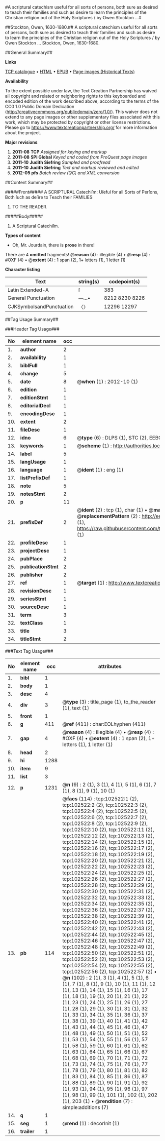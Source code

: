 #A scriptural catechism useful for all sorts of persons, both sure as desired to teach their families and such as desire to learn the principles of the Christian religion out of the Holy Scriptures / by Owen Stockton ...#

##Stockton, Owen, 1630-1680.##
A scriptural catechism useful for all sorts of persons, both sure as desired to teach their families and such as desire to learn the principles of the Christian religion out of the Holy Scriptures / by Owen Stockton ...
Stockton, Owen, 1630-1680.

##General Summary##

**Links**

[TCP catalogue](http://www.ota.ox.ac.uk/tcp/)  • 
[HTML](http://tei.it.ox.ac.uk/tcp/Texts-HTML/free/A61/A61652.html)  • 
[EPUB](http://tei.it.ox.ac.uk/tcp/Texts-EPUB/free/A61/A61652.epub) • 
[Page images (Historical Texts)](https://historicaltexts.jisc.ac.uk/eebo-14524162e)

**Availability**

To the extent possible under law, the Text Creation Partnership has waived all copyright and related or neighboring rights to this keyboarded and encoded edition of the work described above, according to the terms of the CC0 1.0 Public Domain Dedication (http://creativecommons.org/publicdomain/zero/1.0/). This waiver does not extend to any page images or other supplementary files associated with this work, which may be protected by copyright or other license restrictions. Please go to https://www.textcreationpartnership.org/ for more information about the project.

**Major revisions**

1. __2011-08__ __TCP__ *Assigned for keying and markup*
1. __2011-08__ __SPi Global__ *Keyed and coded from ProQuest page images*
1. __2011-10__ __Judith Siefring__ *Sampled and proofread*
1. __2011-10__ __Judith Siefring__ *Text and markup reviewed and edited*
1. __2012-05__ __pfs__ *Batch review (QC) and XML conversion*

##Content Summary##

#####Front#####
A SCRIPTURAL Catechiſm: Uſeful for all Sorts of Perſons, Both ſuch as deſire to Teach their FAMILIES
1. TO THE READER.

#####Body#####

1. A Scriptural Catechiſm.

**Types of content**

  * Oh, Mr. Jourdain, there is **prose** in there!

There are 4 **omitted** fragments! 
 @__reason__ (4) : illegible (4)  •  @__resp__ (4) : #OXF (4)  •  @__extent__ (4) : 1 span (2), 1+ letters (1), 1 letter (1)

**Character listing**


|Text|string(s)|codepoint(s)|
|---|---|---|
|Latin Extended-A|ſ|383|
|General Punctuation|—…•|8212 8230 8226|
|CJKSymbolsandPunctuation|〈〉|12296 12297|

##Tag Usage Summary##

###Header Tag Usage###

|No|element name|occ|attributes|
|---|---|---|---|
|1.|__author__|2||
|2.|__availability__|1||
|3.|__biblFull__|1||
|4.|__change__|5||
|5.|__date__|8| @__when__ (1) : 2012-10 (1)|
|6.|__edition__|1||
|7.|__editionStmt__|1||
|8.|__editorialDecl__|1||
|9.|__encodingDesc__|1||
|10.|__extent__|2||
|11.|__fileDesc__|1||
|12.|__idno__|6| @__type__ (6) : DLPS (1), STC (2), EEBO-CITATION (1), OCLC (1), VID (1)|
|13.|__keywords__|1| @__scheme__ (1) : http://authorities.loc.gov/ (1)|
|14.|__label__|5||
|15.|__langUsage__|1||
|16.|__language__|1| @__ident__ (1) : eng (1)|
|17.|__listPrefixDef__|1||
|18.|__note__|5||
|19.|__notesStmt__|2||
|20.|__p__|11||
|21.|__prefixDef__|2| @__ident__ (2) : tcp (1), char (1)  •  @__matchPattern__ (2) : ([0-9\-]+):([0-9IVX]+) (1), (.+) (1)  •  @__replacementPattern__ (2) : http://eebo.chadwyck.com/downloadtiff?vid=$1&page=$2 (1), https://raw.githubusercontent.com/textcreationpartnership/Texts/master/tcpchars.xml#$1 (1)|
|22.|__profileDesc__|1||
|23.|__projectDesc__|1||
|24.|__pubPlace__|2||
|25.|__publicationStmt__|2||
|26.|__publisher__|2||
|27.|__ref__|1| @__target__ (1) : http://www.textcreationpartnership.org/docs/. (1)|
|28.|__revisionDesc__|1||
|29.|__seriesStmt__|1||
|30.|__sourceDesc__|1||
|31.|__term__|3||
|32.|__textClass__|1||
|33.|__title__|3||
|34.|__titleStmt__|2||


###Text Tag Usage###

|No|element name|occ|attributes|
|---|---|---|---|
|1.|__bibl__|1||
|2.|__body__|1||
|3.|__desc__|4||
|4.|__div__|3| @__type__ (3) : title_page (1), to_the_reader (1), text (1)|
|5.|__front__|1||
|6.|__g__|411| @__ref__ (411) : char:EOLhyphen (411)|
|7.|__gap__|4| @__reason__ (4) : illegible (4)  •  @__resp__ (4) : #OXF (4)  •  @__extent__ (4) : 1 span (2), 1+ letters (1), 1 letter (1)|
|8.|__head__|2||
|9.|__hi__|1288||
|10.|__item__|9||
|11.|__list__|3||
|12.|__p__|1231| @__n__ (9) : 2 (1), 3 (1), 4 (1), 5 (1), 6 (1), 7 (1), 8 (1), 9 (1), 10 (1)|
|13.|__pb__|114| @__facs__ (114) : tcp:102522:1 (2), tcp:102522:2 (2), tcp:102522:3 (2), tcp:102522:4 (2), tcp:102522:5 (2), tcp:102522:6 (2), tcp:102522:7 (2), tcp:102522:8 (2), tcp:102522:9 (2), tcp:102522:10 (2), tcp:102522:11 (2), tcp:102522:12 (2), tcp:102522:13 (2), tcp:102522:14 (2), tcp:102522:15 (2), tcp:102522:16 (2), tcp:102522:17 (2), tcp:102522:18 (2), tcp:102522:19 (2), tcp:102522:20 (2), tcp:102522:21 (2), tcp:102522:22 (2), tcp:102522:23 (2), tcp:102522:24 (2), tcp:102522:25 (2), tcp:102522:26 (2), tcp:102522:27 (2), tcp:102522:28 (2), tcp:102522:29 (2), tcp:102522:30 (2), tcp:102522:31 (2), tcp:102522:32 (2), tcp:102522:33 (2), tcp:102522:34 (2), tcp:102522:35 (2), tcp:102522:36 (2), tcp:102522:37 (2), tcp:102522:38 (2), tcp:102522:39 (2), tcp:102522:40 (2), tcp:102522:41 (2), tcp:102522:42 (2), tcp:102522:43 (2), tcp:102522:44 (2), tcp:102522:45 (2), tcp:102522:46 (2), tcp:102522:47 (2), tcp:102522:48 (2), tcp:102522:49 (2), tcp:102522:50 (2), tcp:102522:51 (2), tcp:102522:52 (2), tcp:102522:53 (2), tcp:102522:54 (2), tcp:102522:55 (2), tcp:102522:56 (2), tcp:102522:57 (2)  •  @__n__ (102) : 2 (1), 3 (1), 4 (1), 5 (1), 6 (1), 7 (1), 8 (1), 9 (1), 10 (1), 11 (1), 12 (1), 13 (1), 14 (1), 15 (1), 16 (1), 17 (1), 18 (1), 19 (1), 20 (1), 21 (1), 22 (1), 23 (1), 24 (1), 25 (1), 26 (1), 27 (1), 28 (1), 29 (1), 30 (1), 31 (1), 32 (1), 33 (1), 34 (1), 35 (1), 36 (1), 37 (1), 38 (1), 39 (1), 40 (1), 41 (1), 42 (1), 43 (1), 44 (1), 45 (1), 46 (1), 47 (1), 48 (1), 49 (1), 50 (1), 51 (1), 52 (1), 53 (1), 54 (1), 55 (1), 56 (1), 57 (1), 58 (1), 59 (1), 60 (1), 61 (1), 62 (1), 63 (1), 64 (1), 65 (1), 66 (1), 67 (1), 68 (1), 69 (1), 70 (1), 71 (1), 72 (1), 73 (1), 74 (1), 75 (1), 76 (1), 77 (1), 78 (1), 79 (1), 80 (1), 81 (1), 82 (1), 83 (1), 84 (1), 85 (1), 86 (1), 87 (1), 88 (1), 89 (1), 90 (1), 91 (1), 92 (1), 93 (1), 94 (1), 95 (1), 96 (1), 97 (1), 98 (1), 99 (1), 101 (1), 102 (1), 202 (1), 203 (1)  •  @__rendition__ (7) : simple:additions (7)|
|14.|__q__|1||
|15.|__seg__|1| @__rend__ (1) : decorInit (1)|
|16.|__trailer__|1||
